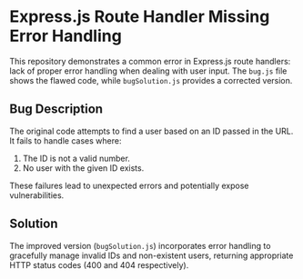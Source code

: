 # Express.js Route Handler Missing Error Handling
This repository demonstrates a common error in Express.js route handlers:  lack of proper error handling when dealing with user input.  The `bug.js` file shows the flawed code, while `bugSolution.js` provides a corrected version.

## Bug Description
The original code attempts to find a user based on an ID passed in the URL.  It fails to handle cases where:

1.  The ID is not a valid number.
2.  No user with the given ID exists.

These failures lead to unexpected errors and potentially expose vulnerabilities.

## Solution
The improved version (`bugSolution.js`) incorporates error handling to gracefully manage invalid IDs and non-existent users, returning appropriate HTTP status codes (400 and 404 respectively).